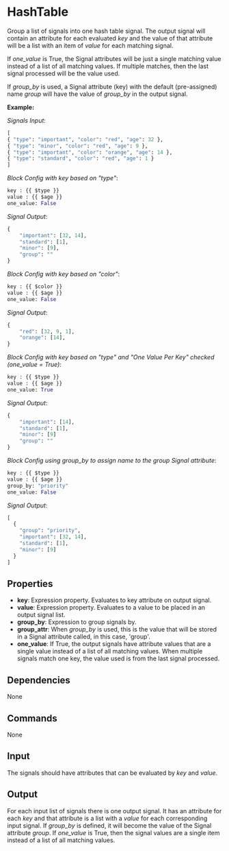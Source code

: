 HashTable
=======

Group a list of signals into one hash table signal. The output signal will contain an attribute for each evaluated *key* and the value of that attribute will be a list with an item of *value* for each matching signal.

If *one_value* is True, the Signal attributes will be just a single matching value instead of a list of all matching values. If multiple matches, then the last signal processed will be the value used.

If *group_by* is used, a Signal attribute (key) with the default (pre-assigned) name *group* will have the value of *group_by* in the output signal.

**Example:**

_Signals Input_:

```python
[
{ "type": "important", "color": "red", "age": 32 },
{ "type": "minor", "color": "red", "age": 9 },
{ "type": "important", "color": "orange", "age": 14 },
{ "type": "standard", "color": "red", "age": 1 }
]
```

_Block Config with key based on "type"_:

```python
key : {{ $type }}
value : {{ $age }}
one_value: False
```

_Signal Output_:

```python
{
    "important": [32, 14],
    "standard": [1],
    "minor": [9],
    "group": ""
}
```
_Block Config with key based on "color"_:

```python
key : {{ $color }}
value : {{ $age }}
one_value: False
```

_Signal Output_:

```python
{
    "red": [32, 9, 1],
    "orange": [14],
}
```

_Block Config with key based on "type" and "One Value Per Key" checked (one_value = True)_:

```python
key : {{ $type }}
value : {{ $age }}
one_value: True
```

_Signal Output_:

```python
{
    "important": [14],
    "standard": [1],
    "minor": [9]
    "group": ""
}
```

_Block Config using *group_by* to assign name to the *group* Signal attribute_:

```python
key : {{ $type }}
value : {{ $age }}
group_by: "priority"
one_value: False
```

_Signal Output_:

```python
[
  {
    "group": "priority",
    "important": [32, 14],
    "standard": [1],
    "minor": [9]
  }
]
```

Properties
--------------

-   **key**: Expression property. Evaluates to key attribute on output signal.
-   **value**: Expression property. Evaluates to a value to be placed in an output signal list.
-   **group_by**: Expression to group signals by.
-   **group_attr**: When *group_by* is used, this is the value that will be stored in a Signal attribute called, in this case, 'group'.
-   **one_value**: If True, the output signals have attribute values that are a single value instead of a list of all matching values. When multiple signals match one key, the value used is from the last signal processed.


Dependencies
----------------
None

Commands
----------------
None

Input
-------
The signals should have attributes that can be evaluated by *key* and *value*.

Output
---------
For each input list of signals there is one output signal. It has an attribute for each *key* and that attribute is a list with a *value* for each corresponding input signal. If *group_by* is defined, it will become the value of the Signal attribute *group*. If *one_value* is True, then the signal values are a single item instead of a list of all matching values.
